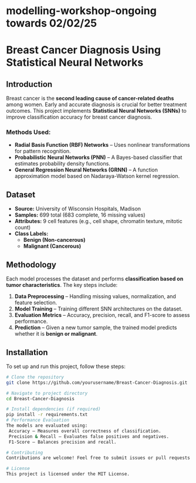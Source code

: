 # modelling-workshop-ongoing towards 02/02/25
# Breast Cancer Diagnosis Using Statistical Neural Networks  

##  Introduction  
Breast cancer is the **second leading cause of cancer-related deaths** among women. Early and accurate diagnosis is crucial for better treatment outcomes. This project implements **Statistical Neural Networks (SNNs)** to improve classification accuracy for breast cancer diagnosis.  

###  Methods Used:  
- **Radial Basis Function (RBF) Networks** – Uses nonlinear transformations for pattern recognition.  
- **Probabilistic Neural Networks (PNN)** – A Bayes-based classifier that estimates probability density functions.  
- **General Regression Neural Networks (GRNN)** – A function approximation model based on Nadaraya-Watson kernel regression.  

##  Dataset  
- **Source:** University of Wisconsin Hospitals, Madison  
- **Samples:** 699 total (683 complete, 16 missing values)  
- **Attributes:** 9 cell features (e.g., cell shape, chromatin texture, mitotic count)  
- **Class Labels:**  
  - **Benign (Non-cancerous)**  
  - **Malignant (Cancerous)**  

##  Methodology  
Each model processes the dataset and performs **classification based on tumor characteristics**. The key steps include:  
1. **Data Preprocessing** – Handling missing values, normalization, and feature selection.  
2. **Model Training** – Training different SNN architectures on the dataset.  
3. **Evaluation Metrics** – Accuracy, precision, recall, and F1-score to assess performance.  
4. **Prediction** – Given a new tumor sample, the trained model predicts whether it is **benign or malignant**.  

##  Installation  
To set up and run this project, follow these steps:  
```bash
# Clone the repository
git clone https://github.com/yourusername/Breast-Cancer-Diagnosis.git

# Navigate to project directory
cd Breast-Cancer-Diagnosis

# Install dependencies (if required)
pip install -r requirements.txt
# Performance Evaluation
The models are evaluated using:
 Accuracy – Measures overall correctness of classification.
 Precision & Recall – Evaluates false positives and negatives.
 F1-Score – Balances precision and recall.

# Contributing
Contributions are welcome! Feel free to submit issues or pull requests.

# License
This project is licensed under the MIT License.
